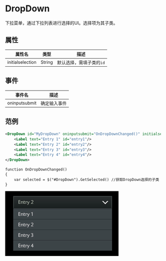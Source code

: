 # DropDown

下拉菜单，通过下拉列表进行选择的UI。选择项为其子类。

## 属性

| 属性名        | 类型      | 描述  |
| -------------    |:--------:| ----- |
| initialselection | String   | 默认选择，需填子类的`id` |

## 事件

| 事件名        | 描述  |
| ------------------ | ---- |
| oninputsubmit      | 确定输入事件 |

## 范例

```xml
<DropDown id="MyDropDown" oninputsubmit="OnDropDownChanged()" initialselection="entry2">
    <Label text="Entry 1" id="entry1"/>
    <Label text="Entry 2" id="entry2"/>
    <Label text="Entry 3" id="entry3"/>
    <Label text="Entry 4" id="entry4"/>
</DropDown>
```
```JS
function OnDropDownChanged()
{
    var selected = $("#DropDown").GetSelected() //获取DropDown选择的子类
}
```

![](./imgs/DropDown.jpg)